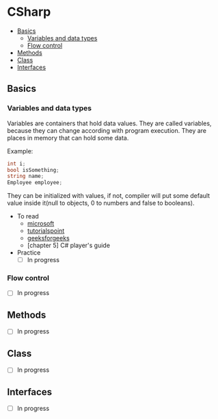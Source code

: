 # CSharp

- [Basics](#basics)
	- [Variables and data types](#variables-and-data-types)
	- [Flow control](#flow-control)
- [Methods](#methods)
- [Class](#class)
- [Interfaces](#interfaces)

## Basics

### Variables and data types
Variables are containers that hold data values. They are called variables, because they can change according with program execution. They are places in memory that can hold some data.

Example:
```C#
int i;
bool isSomething;
string name;
Employee employee;
```
They can be initialized with values, if not, compiler will put some default value inside it(null to objects, 0 to numbers and false to booleans).

- To read
	- [microsoft](https://learn.microsoft.com/pt-br/dotnet/csharp/language-reference/language-specification/variables)
	- [tutorialspoint](https://www.tutorialspoint.com/csharp/csharp_variables.htm)
	- [geeksforgeeks](https://www.geeksforgeeks.org/c-sharp-types-of-variables/)
	- [chapter 5] C# player's guide
- Practice
	- [ ] In progress

### Flow control
- [ ] In progress

## Methods
- [ ] In progress

## Class
- [ ] In progress

## Interfaces
- [ ] In progress